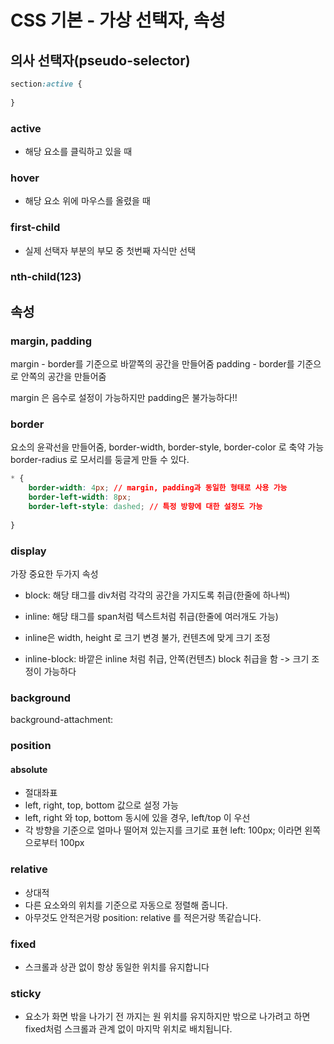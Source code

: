 # CSS 기본 - 가상 선택자, 속성


## 의사 선택자(pseudo-selector)
```css
section:active {
    
}
```

### active
- 해당 요소를 클릭하고 있을 때
### hover
- 해당 요소 위에 마우스를 올렸을 때

### first-child
- 실제 선택자 부분의 부모 중 첫번째 자식만 선택

### nth-child(123)




## 속성

### margin, padding

margin - border를 기준으로 바깥쪽의 공간을 만들어줌
padding - border를 기준으로 안쪽의 공간을 만들어줌

margin 은 음수로 설정이 가능하지만 padding은 불가능하다!!

### border
요소의 윤곽선을 만들어줌, border-width, border-style, border-color 로 축약 가능
border-radius 로 모서리를 둥글게 만들 수 있다.

```css
* {
    border-width: 4px; // margin, padding과 동일한 형태로 사용 가능
    border-left-width: 8px;
    border-left-style: dashed; // 특정 방향에 대한 설정도 가능
    
}
```

### display

가장 중요한 두가지 속성
- block: 해당 태그를 div처럼 각각의 공간을 가지도록 취급(한줄에 하나씩)
- inline: 해당 태그를 span처럼 텍스트처럼 취급(한줄에 여러개도 가능)

- inline은 width, height 로 크기 변경 불가, 컨텐츠에 맞게 크기 조정
- inline-block: 바깥은 inline 처럼 취급, 안쪽(컨텐츠) block 취급을 함
-> 크기 조정이 가능하다

### background
background-attachment: 


### position

#### absolute
- 절대좌표
- left, right, top, bottom 값으로 설정 가능
- left, right 와 top, bottom 동시에 있을 경우, left/top 이 우선
- 각 방향을 기준으로 얼마나 떨어져 있는지를 크기로 표현 left: 100px; 이라면 왼쪽으로부터 100px

### relative
- 상대적
- 다른 요소와의 위치를 기준으로 자동으로 정렬해 줍니다.
- 아무것도 안적은거랑 position: relative 를 적은거랑 똑같습니다.

### fixed
- 스크롤과 상관 없이 항상 동일한 위치를 유지합니다

### sticky
- 요소가 화면 밖을 나가기 전 까지는 원 위치를 유지하지만 밖으로 나가려고 하면 fixed처럼 스크롤과 관계 없이 마지막 위치로 배치됩니다.
